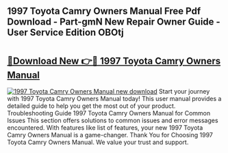 ## 1997 Toyota Camry Owners Manual Free Pdf Download - Part-gmN New Repair Owner Guide - User Service Edition OBOtj

# <h2><a href="http://bc16809.oget.top/?id=1997+Toyota+Camry+Owners+Manual">🔗Download New 👉🔴 1997 Toyota Camry Owners Manual</a></h2>

[![1997 Toyota Camry Owners Manual new download](https://i.imgur.com/5g1atiW.png)](http://bc16809.oget.top/?id=1997+Toyota+Camry+Owners+Manual)
Start your journey with 1997 Toyota Camry Owners Manual today! This user manual provides a detailed guide to help you get the most out of your product. Troubleshooting Guide 1997 Toyota Camry Owners Manual for Common Issues This section offers solutions to common issues and error messages encountered. With features like list of features, your new 1997 Toyota Camry Owners Manual is a game-changer. Thank You for Choosing 1997 Toyota Camry Owners Manual. We value your trust and support.
